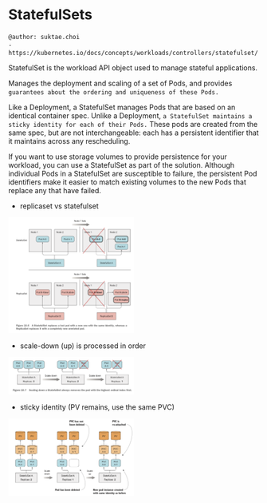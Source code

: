 # StatefulSets

```
@author: suktae.choi
- https://kubernetes.io/docs/concepts/workloads/controllers/statefulset/
```

StatefulSet is the workload API object used to manage stateful applications.

Manages the deployment and scaling of a set of Pods, and provides `guarantees about the ordering and uniqueness of these Pods.`

Like a Deployment, a StatefulSet manages Pods that are based on an identical container spec. Unlike a Deployment, `a StatefulSet maintains a sticky identity for each of their Pods.` These pods are created from the same spec, but are not interchangeable: each has a persistent identifier that it maintains across any rescheduling.

If you want to use storage volumes to provide persistence for your workload, you can use a StatefulSet as part of the solution. Although individual Pods in a StatefulSet are susceptible to failure, the persistent Pod identifiers make it easier to match existing volumes to the new Pods that replace any that have failed.

- replicaset vs statefulset
 
<img src="1.png" width="50%">

- scale-down (up) is processed in order
 
<img src="2.png" width="50%">

- sticky identity (PV remains, use the same PVC)

<img src="3.png" width="50%">
